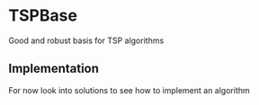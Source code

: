 # TSPBase
 Good and robust basis for TSP algorithms

## Implementation
For now look into solutions to see how to implement an algorithm
